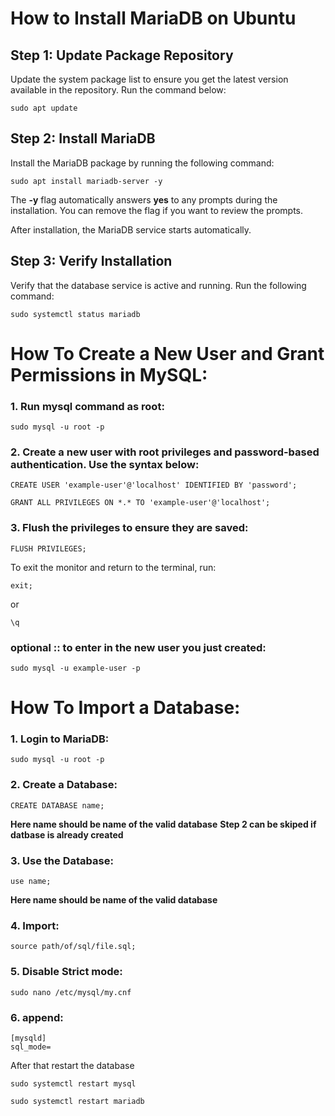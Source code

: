 # How to Install MariaDB on Ubuntu

## Step 1: Update Package Repository
Update the system package list to ensure you get the latest version available in the repository. Run the command below:

```
sudo apt update
```
## Step 2: Install MariaDB
Install the MariaDB package by running the following command:
```
sudo apt install mariadb-server -y
```

The **-y** flag automatically answers **yes** to any prompts during the installation. You can remove the flag if you want to review the prompts.

After installation, the MariaDB service starts automatically.

## Step 3: Verify Installation
Verify that the database service is active and running. Run the following command:
```
sudo systemctl status mariadb
```

# How To Create a New User and Grant Permissions in MySQL:
### 1. Run mysql command as root:
```
sudo mysql -u root -p
```
### 2. Create a new user with root privileges and password-based authentication. Use the syntax below:
```
CREATE USER 'example-user'@'localhost' IDENTIFIED BY 'password';
```
```
GRANT ALL PRIVILEGES ON *.* TO 'example-user'@'localhost';
```
### 3. Flush the privileges to ensure they are saved:
```
FLUSH PRIVILEGES;
```
To exit the monitor and return to the terminal, run:
```
exit;
```
or
```
\q
```

### optional :: to enter in the new user you just created:
```
sudo mysql -u example-user -p
```


# How To Import a Database:

### 1. Login to MariaDB:
```
sudo mysql -u root -p
```

### 2. Create a Database:
```
CREATE DATABASE name;
```
**Here name should be name of the valid database**
**Step 2 can be skiped if datbase is already created**

### 3. Use the Database:
```
use name;
```
**Here name should be name of the valid database**

### 4. Import:
```
source path/of/sql/file.sql;
```

### 5. Disable Strict mode:
```
sudo nano /etc/mysql/my.cnf
```
### 6. append:
```
[mysqld]
sql_mode=
```

After that restart the database

```
sudo systemctl restart mysql
```

```
sudo systemctl restart mariadb
```
